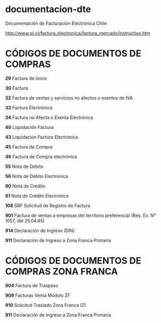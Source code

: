 # documentacion-dte
Documentación de Facturación Electrónica Chile

http://www.sii.cl/factura_electronica/factura_mercado/instructivo.htm


# CÓDIGOS DE DOCUMENTOS DE COMPRAS
__29__ Factura de Inicio </p>
__30__ Factura </p>
__32__ Factura de ventas y servicios no afectos o exentos de IVA</p>
__33__ Factura Electrónica</p>
__34__ Factura no Afecta o Exenta Electrónica</p>
__40__ Liquidación Factura</p>
__43__ Liquidación Factura Electrónica</p>
__45__ Factura de Compra</p>
__46__ Factura de Compra electrónica</p>
__55__ Nota de Débito</p>
__56__ Nota de Débito Electrónica</p>
__60__ Nota de Crédito</p>
__61__ Nota de Crédito Electrónica</p>
__108__ SRF Solicitud de Registro de Factura</p>
__901__ Factura de ventas a empresas del territorio preferencial (Res. Ex. N° 1057, del 25.04.85)</p>
__914__ Declaración de Ingreso (DIN)</p>
__911__ Declaración de Ingreso a Zona Franca Primaria</p>

# CÓDIGOS DE DOCUMENTOS DE COMPRAS ZONA FRANCA
__904__ Factura de Traspaso</p>
__909__ Facturas Venta Módulo ZF</p>
__910__ Solicitud Traslado Zona Franca (Z)</p>
__911__ Declaración de Ingreso a Zona Franca Primaria</p>
